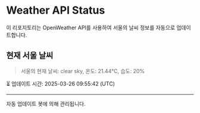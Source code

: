 
# Weather API Status

이 리포지토리는 OpenWeather API를 사용하여 서울의 날씨 정보를 자동으로 업데이트합니다.

## 현재 서울 날씨
> 서울의 현재 날씨: clear sky, 온도: 21.44°C, 습도: 20%

⏳ 업데이트 시간: 2025-03-26 09:55:42 (UTC)

---
자동 업데이트 봇에 의해 관리됩니다.
